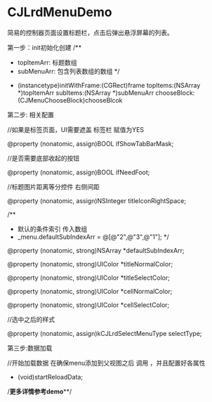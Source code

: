 # CJLrdMenuDemo

简易的控制器页面设置标题栏，点击后弹出悬浮屏幕的列表。

第一步：init初始化创建
/**
 *  topItemArr: 标题数组
 *  subMenuArr: 包含列表数组的数组
 */
 
- (instancetype)initWithFrame:(CGRect)frame
                     topItems:(NSArray *)topItemArr
                     subItems:(NSArray *)subMenuArr
                  chooseBlock:(CJMenuChooseBlock)chooseBlcok
                  
第二步: 相关配置

//如果是标签页面，UI需要遮盖 标签栏 赋值为YES

@property (nonatomic, assign)BOOL ifShowTabBarMask;

//是否需要底部收起的按钮

@property (nonatomic, assign)BOOL ifNeedFoot;

//标题图片距离等分控件 右侧间距

@property (nonatomic, assign)NSInteger titleIconRightSpace;

/**
 * 默认的条件索引 传入数组 
 * _menu.defaultSubIndexArr = @[@"2",@"3",@"1"];
 */
	
@property (nonatomic, strong)NSArray *defaultSubIndexArr;

@property (nonatomic, strong)UIColor *titleNormalColor;

@property (nonatomic, strong)UIColor *titleSelectColor;

@property (nonatomic, strong)UIColor *cellNormalColor;

@property (nonatomic, strong)UIColor *cellSelectColor;


//选中之后的样式

@property (nonatomic, assign)kCJLrdSelectMenuType selectType;

第三步:数据加载

//开始加载数据 在确保menu添加到父视图之后 调用 ，并且配置好各属性
- (void)startReloadData;

/**********更多详情参考demo************/
